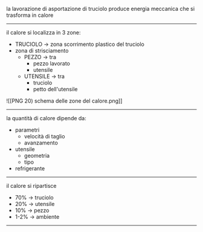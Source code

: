 la lavorazione di asportazione di truciolo
produce energia meccanica
che si trasforma in calore

----

il calore si localizza in 3 zone:
- TRUCIOLO -> zona scorrimento plastico del truciolo
- zona di strisciamento
	- PEZZO -> tra
		- pezzo lavorato
		- utensile
	- UTENSILE -> tra
		- truciolo
		- petto dell'utensile

![[PNG 20) schema delle zone del calore.png]]

----

la quantità di calore dipende da:
- parametri
	- velocità di taglio
	- avanzamento
- utensile
	- geometria
	- tipo
- refrigerante

-----

il calore si ripartisce
- 70%  -> truciolo
- 20%  -> utensile
- 10%  -> pezzo
- 1-2% -> ambiente

------
